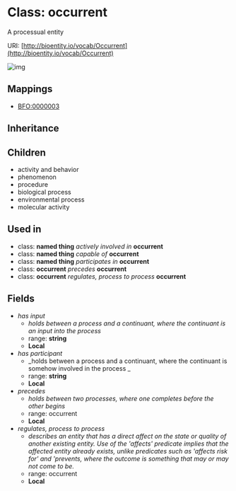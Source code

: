 # Class: occurrent


A processual entity

URI: [http://bioentity.io/vocab/Occurrent](http://bioentity.io/vocab/Occurrent)

![img](http://yuml.me/diagram/nofunky;dir:TB/class/\[Occurrent|has_participant:string%20%3F;has_input:string%20%3F]-%20precedes%20%3F>\[Occurrent],%20\[Occurrent]-%20regulates,%20process%20to%20process%20%3F>\[Occurrent],%20\[Occurrent]-%20precedes%20%3F>\[Occurrent],%20\[NamedThing]-%20capable%20of(i)%20%3F>\[Occurrent],%20\[NamedThing]-%20participates%20in(i)%20%3F>\[Occurrent],%20\[NamedThing]-%20actively%20involved%20in(i)%20%3F>\[Occurrent],%20\[Occurrent]-%20regulates,%20process%20to%20process%20%3F>\[Occurrent],%20\[MolecularActivity]uses%20-.->\[Occurrent],%20\[EnvironmentalProcess]uses%20-.->\[Occurrent],%20\[BiologicalProcess]uses%20-.->\[Occurrent],%20\[Occurrent]^-\[Procedure],%20\[Occurrent]^-\[Phenomenon],%20\[Occurrent]^-\[ActivityAndBehavior])
## Mappings

 * [BFO:0000003](http://purl.obolibrary.org/obo/BFO_0000003)
## Inheritance

## Children

 * activity and behavior
 * phenomenon
 * procedure
 * biological process
 * environmental process
 * molecular activity
## Used in

 *  class: **named thing** *actively involved in* **occurrent**
 *  class: **named thing** *capable of* **occurrent**
 *  class: **named thing** *participates in* **occurrent**
 *  class: **occurrent** *precedes* **occurrent**
 *  class: **occurrent** *regulates, process to process* **occurrent**
## Fields

 * _has input_
    * _holds between a process and a continuant, where the continuant is an input into the process_
    * range: **string**
    * __Local__
 * _has participant_
    * _holds between a process and a continuant, where the continuant is somehow involved in the process _
    * range: **string**
    * __Local__
 * _precedes_
    * _holds between two processes, where one completes before the other begins_
    * range: occurrent
    * __Local__
 * _regulates, process to process_
    * _describes an entity that has a direct affect on the state or quality of another existing entity. Use of the 'affects' predicate implies that the affected entity already exists, unlike predicates such as 'affects risk for' and 'prevents, where the outcome is something that may or may not come to be._
    * range: occurrent
    * __Local__
